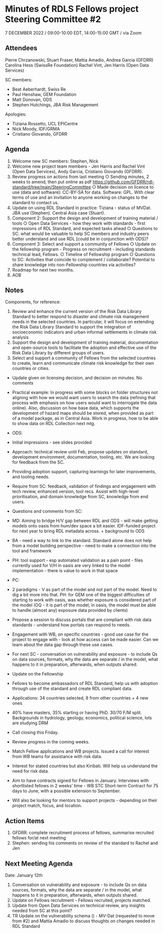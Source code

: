 # Minutes of RDLS Fellows project Steering Committee #2

7 DECEMBER 2022 / 09:00-10:00 EDT, 14:00-15:00 GMT / via Zoom

## Attendees

Pierre Chrzanowski, Stuart Fraser, Mattia Amadio, Andrea Garcia (GFDRR) 
Carolina Hess (SwissRe Foundation)
Rachel Vint, Jen Harris (Open Data Services)

SC members: 
-	Beat Aeberhardt, Swiss Re
-	Paul Henshaw, GEM Foundation
-	Matt Donovan, ODS
-	Stephen Hutchings, JBA Risk Management

Apologies:
-	Tiziana Rossetto, UCL EPICentre
-	Nick Moody, IDF/GRMA
-	Cristiano Giovando, GFDRR

## Agenda

1.	Welcome new SC members: Stephen, Nick
2.	Welcome new project team members - Jen Harris and Rachel Vint (Open Data Services), Andy Garcia, Cristiano Giovando (GFDRR).
3.	Review progress on actions from last meeting 
○	Sending minutes, 2 weeks to amend, then put online as pdf https://github.com/GFDRR/rdl-standard/tree/main/SteeringCommittee 
○	Made decision on licence to use (data and software): CC-BY-SA for data. Software: GPL. With clear terms of use and an invitation to anyone working on changes to the standard to contact us.
4.	Update on using RDL Standard in practice: Tiziana - status of MVDat. JBA use (Stephen). Central Asia case (Stuart).
5.	Component 2: Support the design and development of training material / tools
○	Open Data Services - how they work with standards - first impressions of RDL Standard, and  expected tasks ahead
○	Questions to SC: what would be valuable to help SC members and industry peers better understand and use RDL [could be in conjunction with ODS]?
6.	Component 3: Select and support a community of Fellows
○	Update on the fellowship program - Progress on recruitment - including standards technical lead, Fellows.
○	Timeline of Fellowship program
○	Questions to SC: Activities that coincide to complement / collaborate? Potential to share knowledge into non-Fellowship countries via activities?
7.	Roadmap for next two months.
8.	AOB

## Notes

Components, for reference:
1.	Review and enhance the current version of the Risk Data Library Standard to better respond to disaster and climate risk management needs in the selected countries. In particular, it will focus on extending the Risk Data Library Standard to support the integration of socioeconomic indicators and urban informal settlements in climate risk analysis
2.	Support the design and development of training material, documentation and open-source tools to facilitate the adoption and effective use of the Risk Data Library by different groups of users.
3.	Select and support a community of Fellows from the selected countries to create, learn and communicate climate risk knowledge for their own countries or cities.

-	Update given on licensing decision, and decision on minutes. No comments
-	Practical example: In progress with some blocks on folder structures not aligning with how we would want users to search the data (refining that process with emphasis on how users would want to interrogate the data online). Also, discussion on how base data, which supports the development of hazard maps should be stored, when provided as part of a model package, as in Central Asia. Work in progress, how to be able to show data on RDL Collection next mtg.
-	ODS:
-	Initial impressions - see slides provided 
-	Approach: technical review until Feb, propose updates on standard, development environment, documentation, tooling, etc. We are looking for feedback from the SC.
-	Providing adoption support, capturing learnings for later improvements, and tooling needs.
-	Require from SC: feedback, validation of findings and engagement with tech review, enhanced version, tool recs. Assist with high-level prioritisation, and domain knowledge from SC, knowledge from end users.
-	Questions and comments from SC: 
-	MD: Aiming to bridge H/V gap between RDL and ODS - will make getting models onto oasis from hum/dev space a bit easier. IDF-funded project for next year to bring RDL metadata across. + background to ODS
-	BA - need a way to link to the standard. Standard alone does not help from a model building perspective - need to make a connection into the tool and framework
-	PH: tool support - esp automated validation as a pain point - files currently used for V/H in oasis are very linked to the  model implementation - there is value to work in that space
-	PC:
-	2 paradigms - V as part of the model and not part of the model. Need to dig a bit more into that. PH: for GEM one of the biggest difficulties of starting to work with oasis, was whether exposure is considered part of the model (OQ - it is part of the model; in oasis, the model must be able to handle (almost any) exposure data provided by clients)
-	Propose a session to discuss portals that are compliant with risk data standards  - understand how portals can respond to needs.
-	Engagement with WB, on specific countries - good use case for the project to engage with - look at how access can be made easier. Can we learn about the data gap through these use cases.
-	For next SC - conversation on vulnerability and exposure - to include Qs on data sources, formats, why the data are separate / in the model, what happens to it in preparation, afterwards, when outputs shared.

-	Update on the Fellowship
-	Fellows to become ambassadors of RDL Standard, help us with adoption through use of the standard and create RDL compliant data.
-	Applications: 34 countries selected, 8 from other countries + 4 new ones
-	40% have masters, 35% starting or having PhD. 30/70 F/M split. Backgrounds in hydrology, geology, economics, political science, lots are studying DRM
-	Call closing this Friday.
-	Review progress in the coming weeks.
-	Match Fellow applications and WB projects. Issued a call for interest from WB teams for assistance with risk data.
-	Interest for stated countries but also Kiribati. Will help us understand the need for risk data.
-	Aim to have contracts signed for Fellows in January. Interviews with shortlisted fellows in 2 weeks’ time - WB STC Short-term Contract for 75 days to June, with a possible extension to September.
-	Will also be looking for mentors to support projects - depending on their project match, focus, and location.

## Action Items

1.	GFDRR: complete recruitment process of fellows, summarise recruited fellows for/at next meeting
2.	Stephen: sending his comments on review of the standard to Rachel and Jen

## Next Meeting Agenda

Date: January 12th 
1.	Conversation on vulnerability and exposure - to include Qs on data sources, formats, why the data are separate / in the model, what happens to it in preparation, afterwards, when outputs shared.
2.	Update on Fellows recruitment - Fellows recruited, projects matched.
3.	Update from Open Data Services on technical review, any insights needed from SC at this point?
4.	TR Update on the vulnerability schema () - MV-Dat (requested to move from #2) and Mattia Amadio to discuss thoughts on changes needed in RDL Standard
